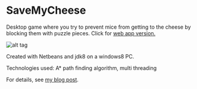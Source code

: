 # SaveMyCheese
Desktop game where you try to prevent mice from getting to the cheese by blocking them with puzzle pieces. Click for <a href="https://github.com/samilkorkmaz/save-my-cheese-web">web app version.</a>

![alt tag](http://2.bp.blogspot.com/-Z2Va8Ffkhto/VNUNmYKBGcI/AAAAAAAAUHY/mPM1niPhzUE/s1600/screenshot.png)

Created with Netbeans and jdk8 on a windows8 PC.

Technologies used: A* path finding algorithm, multi threading

For details, see <a href="http://samilkorkmaz.blogspot.com.tr/2016/11/algorithms-in-save-my-cheese.html">my blog post</a>.
